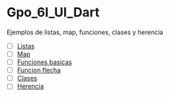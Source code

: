 # Gpo_6I_UI_Dart
Ejemplos de listas, map, funciones, clases y herencia
- [ ] [Listas](https://dartpad.dartlang.org/97bc300cae57872ec3f2786b2ac1bc93)
- [ ] [Map](https://dartpad.dartlang.org/b774891da8c05f247bb920556a9fa5fb)
- [ ] [Funciones basicas](https://dartpad.dartlang.org/aa717b03a50db0d23677bed80d8c6197)
- [ ] [Funcion flecha](https://dartpad.dartlang.org/028b862cbb1f5adc60c8b396740a418b)
- [ ] [Clases](https://dartpad.dartlang.org/e970775fbe99c632de0c07a4ec0186bc)
- [ ] [Herencia](https://dartpad.dartlang.org/5d787e759126a696ec05cf748064c24e)
